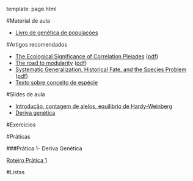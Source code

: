 template: page.html

#Material de aula

<!--- [Ementa da disciplina](/bio208/static/pdfs/ementa.pdf)-->
- [Livro de genética de populações](/bio208/static/pdfs/livro_paulo_otto.pdf)

#Artigos recomendados

- [The Ecological Significance of Correlation Pleiades](http://www.jstor.org/stable/2405824)  ([pdf](/bio208/static/pdfs/artigos/Berg-1960.pdf))
- [The road to modularity](http://www.nature.com/nrg/journal/v9/n12/abs/nrg2267.html) ([pdf](/bio208/static/pdfs/artigos/Wagner_etal-2007.pdf))
- [Systematic Generalization, Historical Fate, and the Species Problem](http://sysbio.oxfordjournals.org/content/42/3/231.abstract) ([pdf](/bio208/static/pdfs/artigos/OHara-1993.pdf))
- [Texto sobre conceito de espécie](/bio208/static/pdfs/artigos/Conceito_especie-Marroig-2008.pdf)

#Slides de aula
 - [Introdução, contagem de alelos, equilibrio de Hardy-Weinberg](/bio208/static/pdfs/aulas2014/2014-aula01-hwp.pdf)
 - [Deriva genética](/bio208/static/pdfs/2015/aulas2015/deriva_2015.pdf)
<!--- [Teoria neutra da evolução molecular](/bio208/static/pdfs/aulas2014/deriva_neutralidade_2014.pdf)-->
<!--- [Seleção natural](/bio208/static/pdfs/aulas2014/selecao_2014.pdf)-->
<!--- [Seleção natural e deriva](/bio208/static/pdfs/aulas2014/integrando_processos.pdf) ([video](http://iptv.usp.br/portal/video.action?idItem=24406))-->
<!--- [Seleção sexual](/bio208/static/pdfs/aulas2014/selecao_sexual.pdf)-->
<!--- [Desequilibrio de ligação](/bio208/static/pdfs/aulas2014/aula6_ld.pdf) e [evolução do genôma](/bio208/static/pdfs/aulas2014/aula6_genoma.pdf)-->
<!--- [Adaptação e genética quantitativa I](/bio208/static/pdfs/aulas2014/adaptacao_genetica_quantitativa_1.ppt) ([video de 2013](https://www.youtube.com/watch?v=9j9YTVRhUBk))-->
<!--- [Adaptação e genética quantitativa II](/bio208/static/pdfs/aulas2014/adaptacao_genetica_quantitativa_2.ppt) ([video de 2013](https://www.youtube.com/watch?v=pxGpHJPgQRk))-->
<!--- [Unidade de seleção](/bio208/static/pdfs/aulas2014/unidade_de_selecao.ppt) ([video de 2013](https://www.youtube.com/watch?v=T_dOhTe-RYQ))-->
<!--- [Conceito de espécie](/bio208/static/pdfs/aulas2014/conceito_especie.ppt)-->
<!--- [Especiação](/bio208/static/pdfs/aulas2014/especiacao_2014.pdf)-->
<!--- [Coevolução e macroevolução](/bio208/static/pdfs/aulas2014/coevolucao.pptx) ([video 2013](https://www.youtube.com/watch?v=p3kaFDX1GaM))-->
<!--- [Evolução e Desenvolvimento](/bio208/static/pdfs/aulas2014/desenvolvimento_e_evolucao.pptx) ([video 2013 + conceito de espécie](https://www.youtube.com/watch?v=wkAEd4FgiYw))-->

#Exercicios

<!--- [Exercicio 5 - Contagem de alelos e equilibrio Hardy-Weinberg](/bio208/static/pdfs/2015/exercicios/exercicioaula1_5.pdf)-->
<!--- [Solução Exercicio 1](/bio208/static/pdfs/exercicios2014/2014-Sol-exercicio1.pdf)-->

<!--- [Exercicio 2 - Teoria neutra](/bio208/static/pdfs/exercicios2014/2014-exercicio2.pdf)-->
<!--- [Solução Exercicio 2](/bio208/static/pdfs/exercicios2014/2014-Sol-exercicio2.pdf)-->

<!--- [Exercicio 3 - Desequilibrio de ligação](/bio208/static/pdfs/exercicios2014/2014-exercicio3.pdf)-->
<!--- [Solução Exercicio 3](/bio208/static/pdfs/exercicios2014/2014-Sol-exercicio3.pdf)-->

<!--- [Exercicio 4 - Herdabilidade](/bio208/static/pdfs/exercicios2014/2014-exercicio4.pdf)-->

#Práticas

###Prática 1- Deriva Genética

 [Roteiro Prática 1](/bio208/static/pdf/2015/listas/pratica1.pdf)
 
<!--- Link da Planilha para preencher com os dados dos sorteios:-->

<!--- [DIURNO]https://docs.google.com/spreadsheets/d/1GHVJbxSlOjDOkDDckmQNGsYG-E4A77CcSCRTMiChr-8/edit#gid=0 ([Histograma](/bio208/static/pdfs/roteiros_listas/2014-Hist-Diurno-pratica1.pdf) e [Série Temporal](/bio208/static/pdfs/roteiros_listas/2014-TS-Diurno-pratica1.pdf))-->
<!--- [NOTURNO]https://docs.google.com/spreadsheets/d/1z3pJGTEwVpkkzL51oZeSZpygWFbnap8inxPL8w8lm-c/edit#gid=0 ([Histograma](/bio208/static/pdfs/roteiros_listas/2014-Hist-Noturno-pratica1o.pdf) e [Série Temporal](/bio208/static/pdfs/roteiros_listas/2014-TS-Noturno-pratica1.pdf))-->


<!--- [Rotina em R para desenhar os histogramas](/bio208/static/pdfs/roteiros_listas/2014-pratica1-hist.R)-->
<!--- [Rotina para analise combinada das duas turmas](/bio208/static/pdfs/roteiros_listas/2014-analise-feijoes.R)-->

<!--##Prática 2 - Seleção natural-->

<!--- [Roteiro prática 2](/bio208/static/pdfs/roteiros_listas/2014-roteiro-pratica2.pdf)-->
<!--- [Planilha prática 2](/bio208/static/pdfs/roteiros_listas/2014-planilha-pratica2.xlsx)-->

<!--##Prática 3 - Seleção natural e deriva-->

<!--- [Roteiro prática 3](/bio208/static/pdfs/roteiros_listas/2014-roteiro-pratica3.pdf)-->
<!--- Planilhas prática 3 :-->

<!--- [Diurno](https://docs.google.com/spreadsheets/d/1xFXMwo76CAUCUe8ozyXeIliKd1TGkcc8eJ11mjQt0BA)-->
<!--- [Noturno](https://docs.google.com/spreadsheets/d/1eOEO5_rTXby6lbp0NSWk0OhCsZQ3bTmPo-Xk14dAO_8)-->

#Listas

<!--- [Lista 1](/bio208/static/pdfs/roteiros_listas/2014-roteiro-pratica1.pdf) - [gabarito](/bio208/static/pdfs/roteiros_listas/lista1_gabarito.pdf)-->
<!--- [Lista 2](/bio208/static/pdfs/roteiros_listas/lista2.pdf) - [gabarito](/bio208/static/pdfs/roteiros_listas/lista2_gabarito.pdf)-->
<!--- [Lista 3](/bio208/static/pdfs/roteiros_listas/lista3.pdf) - [gabarito](/bio208/static/pdfs/roteiros_listas/lista3_gabarito.pdf)-->
<!--- [Lista 4](/bio208/static/pdfs/roteiros_listas/lista4.pdf) - [gabarito](/bio208/static/pdfs/roteiros_listas/lista4_gabarito.pdf) -->
<!--- [Planilha de dados para lista 4](/bio208/static/pdfs/roteiros_listas/planilha_lista4.xlsx)-->
<!--- [Tutorial de regressão linear para calculo da herdabilidade](/bio208/static/pdfs/roteiros_listas/Tutorial_RL.pdf)-->
<!--- [Lista 5](/bio208/static/pdfs/roteiros_listas/lista5.pdf) - [gabarito](/bio208/static/pdfs/roteiros_listas/lista5_gabarito.pdf) -->

